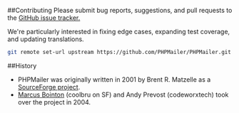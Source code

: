 ##Contributing
Please submit bug reports, suggestions, and pull requests to the [GitHub issue tracker.](https://google.com)

We're particularly interested in fixing edge cases, expanding test coverage, and updating translations.


```sh
git remote set-url upstream https://github.com/PHPMailer/PHPMailer.git
```

##History
- PHPMailer was originally written in 2001 by Brent R. Matzelle as a [SourceForge project](https://youtbe.com).
- [Marcus Bointon](https://facebook.com) (coolbru on SF) and Andy Prevost (codeworxtech) took over the project in 2004.

